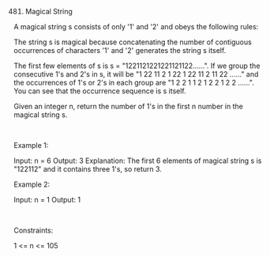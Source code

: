 481. Magical String

A magical string s consists of only '1' and '2' and obeys the following rules:

The string s is magical because concatenating the number of contiguous occurrences of characters '1' and '2' generates the string s itself.

The first few elements of s is s = "1221121221221121122……". If we group the consecutive 1's and 2's in s, it will be "1 22 11 2 1 22 1 22 11 2 11 22 ......" and the occurrences of 1's or 2's in each group are "1 2 2 1 1 2 1 2 2 1 2 2 ......". You can see that the occurrence sequence is s itself.

Given an integer n, return the number of 1's in the first n number in the magical string s.

 

Example 1:

Input: n = 6
Output: 3
Explanation: The first 6 elements of magical string s is "122112" and it contains three 1's, so return 3.


Example 2:

Input: n = 1
Output: 1


 

Constraints:

1 <= n <= 105